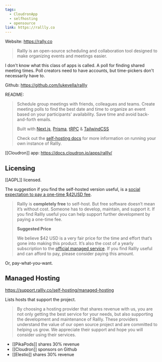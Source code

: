 ```yaml
---
tags:
  - CloudronApp
  - selfhosting
  - opensource
link: https://rallly.co
---
```

Website: <https://rally.co>

> Rallly is an open-source scheduling and collaboration tool designed to make organizing events and meetings easier.

I don't know what this class of apps is called. A poll for finding shared meeting times. Poll creators need to have accounts, but time-pickers don't necessarily have to.

Github: <https://github.com/lukevella/rallly>

README:

> Schedule group meetings with friends, colleagues and teams. Create meeting polls to find the best date and time to organize an event based on your participants' availability. Save time and avoid back-and-forth emails.
> 
> Built with [Next.js](https://github.com/vercel/next.js/), [Prisma](https://github.com/prisma/prisma), [tRPC](https://github.com/trpc/trpc) & [TailwindCSS](https://github.com/tailwindlabs/tailwindcss)
>
> Check out the [self-hosting docs](https://support.rallly.co/self-hosting) for more information on running your own instance of Rallly.


[[Cloudron]] app: <https://docs.cloudron.io/apps/rallly/>

## Licensing

[[AGPL]] licensed.

The suggestion if you find the self-hosted version useful, is a [social expectation to pay a one-time $42USD fee](https://support.rallly.co/self-hosting/pricing).

> Rallly is **completely free** to self-host. But free software doesn’t mean it’s without cost. Someone has to develop, maintain, and support it. If you find Rallly useful you can help support further development by paying a one-time fee.
> 
> **Suggested Price**
> 
> We believe $42 USD is a very fair price for the time and effort that’s gone into making this product. It’s also the cost of a yearly subscription to the [official managed service](https://rallly.co/). If you find Rallly useful and can afford to pay, please consider paying this amount.

Or, pay-what-you-want.

## Managed Hosting

<https://support.rallly.co/self-hosting/managed-hosting>

Lists hosts that support the project. 

> By choosing a hosting provider that shares revenue with us, you are not only getting the best service for your needs, but also supporting the development and maintenance of Rallly. These providers understand the value of our open source project and are committed to helping us grow. We appreciate their support and hope you will consider using their services.

* [[PikaPods]] shares 30% revenue
* [[Cloudron]] sponsors on Github
* [[Elestio]] shares 30% revenue